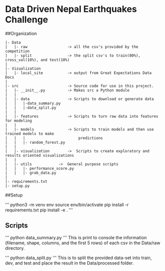 # Data Driven Nepal Earthquakes Challenge

##Organization

```
|- Data
|   |- raw                  -> all the csv's provided by the competition
|   |- split                -> the split csv's to train(80%), cross_val(10%), and test(10%)
|
|- Vizualization
|   |- local_site           -> output from Great Expectations Data Docs
|
|- src                      -> Source code for use in this project.
|   |- __init__.py          -> Makes src a Python module
|   |
|   |- data                 -> Scripts to download or generate data
|   │   |-data_summary.py
|   |   |-data_split.py
|   |
|   |- features             -> Scripts to turn raw data into features for modeling
|   |
|   |- models               -> Scripts to train models and then use trained models to make
|   |   |                        predictions
|   |   |- random_forest.py
|   |
|   |- visualization        ->  Scripts to create exploratory and results oriented visualizations
|   |
|   |- utils		    ->  General purpose scripts
|   |   |- performance_score.py
|   |   |- grab_data.py
|
|- requirements.txt
|- setup.py
```


##Setup

'''
python3 -m venv env
source env/bin/activate
pip install -r requirements.txt
pip install -e .
'''

## Scripts

'''
python data_summary.py
'''
This is print to console the information (filename, shape, columns, and the first 5 rows) 
of each csv in the Data/raw directory.

'''
python data_split.py
'''
This is to split the provided data-set into train, dev, and test and place the result in the Data/processed folder.
